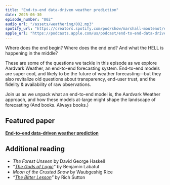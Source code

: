```yaml
---
title: "End-to-end data-driven weather prediction"
date: 2025-06-30
episode_number: "002"
audio_url: "/assets/weathering/002.mp3"
spotify_url: "https://creators.spotify.com/pod/show/marshall-moutenot/episodes/End-to-end-data-driven-weather-prediction-e34uafc"
apple_url: "https://podcasts.apple.com/us/podcast/end-to-end-data-driven-weather-prediction/id1820085883?i=1000715191844"
---
```


Where does the end begin? Where does the end end? And what the HELL is happening in the middle?

These are some of the questions we tackle in this episode as we explore Aardvark Weather, an end-to-end forecasting system. End-to-end models are super cool, and likely to be the future of weather forecasting—but they also revitalize old questions about transparency, end-user trust, and the fidelity & availability of raw observations.

Join us as we unpack what an end-to-end model is, the Aardvark Weather approach, and how these models at-large might shape the landscape of forecasting (And books. Always books.)

## Featured paper

[**End-to-end data-driven weather prediction**](https://www.nature.com/articles/s41586-025-08897-0#Sec2)

## Additional reading

- *The Forest Unseen* by David George Haskell  
- *“[The Gods of Logic](https://harpers.org/archive/2024/07/the-gods-of-logic-benjamin-labatut-ai/)”* by Benjamín Labatut  
- *Moon of the Crusted Snow* by Waubgeshig Rice  
- *“[The Bitter Lesson](http://www.incompleteideas.net/IncIdeas/BitterLesson.html)”* by Rich Sutton  
